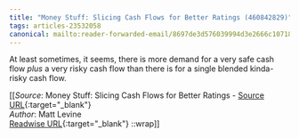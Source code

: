 ```yaml
---
title: "Money Stuff: Slicing Cash Flows for Better Ratings (460842829)"
tags: articles-23532058
canonical: mailto:reader-forwarded-email/8697de3d576039994d3e2666c1071843
---
```


At least sometimes, it seems, there is more demand for a very safe cash flow *plus* a very risky cash flow than there is for a single blended kinda-risky cash flow.


[[_Source_: Money Stuff: Slicing Cash Flows for Better Ratings - [Source URL](mailto:reader-forwarded-email/8697de3d576039994d3e2666c1071843){:target="_blank"}<br>
_Author_: Matt Levine<br>
[Readwise URL](https://readwise.io/open/460842829){:target="_blank"}
::wrap]]